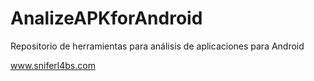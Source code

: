AnalizeAPKforAndroid
====================

Repositorio de herramientas para análisis de aplicaciones para Android

www.sniferl4bs.com
